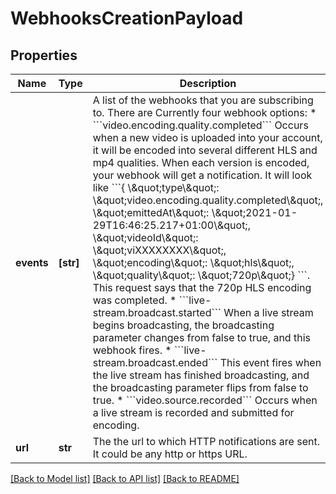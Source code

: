 # WebhooksCreationPayload

## Properties
Name | Type | Description | Notes
------------ | ------------- | ------------- | -------------
**events** | **[str]** | A list of the webhooks that you are subscribing to. There are Currently four webhook options: * &#x60;&#x60;&#x60;video.encoding.quality.completed&#x60;&#x60;&#x60;  Occurs when a new video is uploaded into your account, it will be encoded into several different HLS and mp4 qualities. When each version is encoded, your webhook will get a notification.  It will look like &#x60;&#x60;&#x60;{ \\\&quot;type\\\&quot;: \\\&quot;video.encoding.quality.completed\\\&quot;, \\\&quot;emittedAt\\\&quot;: \\\&quot;2021-01-29T16:46:25.217+01:00\\\&quot;, \\\&quot;videoId\\\&quot;: \\\&quot;viXXXXXXXX\\\&quot;, \\\&quot;encoding\\\&quot;: \\\&quot;hls\\\&quot;, \\\&quot;quality\\\&quot;: \\\&quot;720p\\\&quot;} &#x60;&#x60;&#x60;. This request says that the 720p HLS encoding was completed. * &#x60;&#x60;&#x60;live-stream.broadcast.started&#x60;&#x60;&#x60;  When a live stream begins broadcasting, the broadcasting parameter changes from false to true, and this webhook fires. * &#x60;&#x60;&#x60;live-stream.broadcast.ended&#x60;&#x60;&#x60;  This event fires when the live stream has finished broadcasting, and the broadcasting parameter flips from false to true. * &#x60;&#x60;&#x60;video.source.recorded&#x60;&#x60;&#x60;  Occurs when a live stream is recorded and submitted for encoding. | 
**url** | **str** | The the url to which HTTP notifications are sent. It could be any http or https URL. | 

[[Back to Model list]](../README.md#documentation-for-models) [[Back to API list]](../README.md#documentation-for-api-endpoints) [[Back to README]](../README.md)


